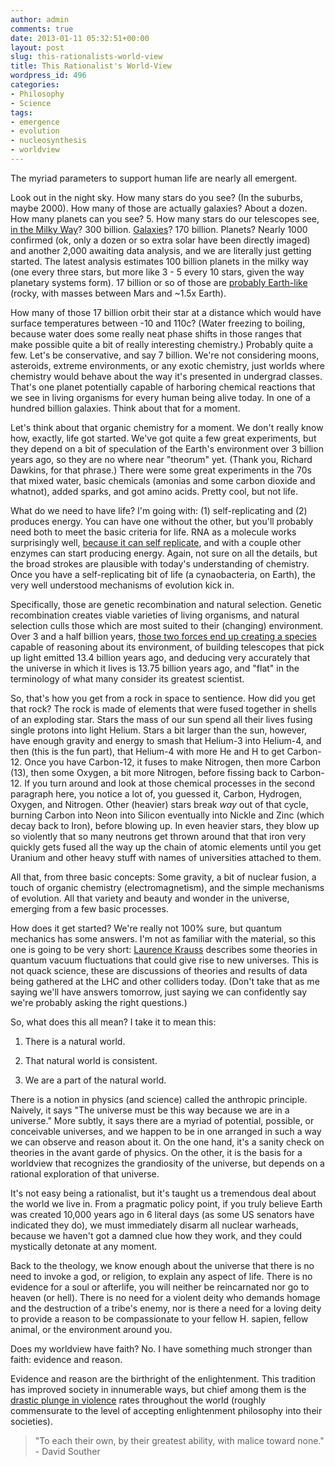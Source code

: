 ```yaml
---
author: admin
comments: true
date: 2013-01-11 05:32:51+00:00
layout: post
slug: this-rationalists-world-view
title: This Rationalist's World-View
wordpress_id: 496
categories:
- Philosophy
- Science
tags:
- emergence
- evolution
- nucleosynthesis
- worldview
---
```


The myriad parameters to support human life are nearly all emergent.





Look out in the night sky. How many stars do you see? (In the suburbs, maybe 2000). How many of those are actually galaxies? About a dozen. How many planets can you see? 5. How many stars do our telescopes see, [in the Milky Way](https://www.google.com/search?q=stars%20in%20the%20milky%20way&aq=f&oq=stars%20in%20the%20&aqs=chrome.0.59j0j57j5j61j60.2058&sugexp=chrome,mod=0&sourceid=chrome&ie=UTF-8)? 300 billion. [Galaxies](https://www.google.com/search?q=galaxies%20in%20the%20universe&aq=0&oq=Galaxies%20in%20the%20uni&aqs=chrome.2.57j5j0l2j62l2.2777&sugexp=chrome,mod=0&sourceid=chrome&ie=UTF-8)? 170 billion. Planets? Nearly 1000 confirmed (ok, only a dozen or so extra solar have been directly imaged) and another 2,000 awaiting data analysis, and we are literally just getting started. The latest analysis estimates 100 billion planets in the milky way (one every three stars, but more like 3 - 5 every 10 stars, given the way planetary systems form). 17 billion or so of those are [probably Earth-like](http://www.slate.com/blogs/bad_astronomy/2013/01/07/alien_earths_new_study_indicates_there_are_billions_of_earth_sized_planets.html) (rocky, with masses between Mars and ~1.5x Earth).



<!-- more -->



How many of those 17 billion orbit their star at a distance which would have surface temperatures between -10 and 110c? (Water freezing to boiling, because water does some really neat phase shifts in those ranges that make possible quite a bit of really interesting chemistry.) Probably quite a few. Let's be conservative, and say 7 billion. We're not considering moons, asteroids, extreme environments, or any exotic chemistry, just worlds where chemistry would behave about the way it's presented in undergrad classes. That's one planet potentially capable of harboring chemical reactions that we see in living organisms for every human being alive today. In one of a hundred billion galaxies. Think about that for a moment.





Let's think about that organic chemistry for a moment. We don't really know how, exactly, life got started. We've got quite a few great experiments, but they depend on a bit of speculation of the Earth's environment over 3 billion years ago, so they are no where near "theorum" yet. (Thank you, Richard Dawkins, for that phrase.) There were some great experiments in the 70s that mixed water, basic chemicals (amonias and some carbon dioxide and whatnot), added sparks, and got amino acids. Pretty cool, but not life.





What do we need to have life? I'm going with: (1) self-replicating and (2) produces energy. You can have one without the other, but you'll probably need both to meet the basic criteria for life. RNA as a molecule works surprisingly well, [because it can self replicate](http://www.amazon.com/gp/product/B008RYSKKS/ref=kinw_myk_ro_title), and with a couple other enzymes can start producing energy. Again, not sure on all the details, but the broad strokes are plausible with today's understanding of chemistry. Once you have a self-replicating bit of life (a cynaobacteria, on Earth), the very well understood mechanisms of evolution kick in.





Specifically, those are genetic recombination and natural selection. Genetic recombination creates viable varieties of living organisms, and natural selection culls those which are most suited to their (changing) environment. Over 3 and a half billion years, [those two forces end up creating a species](http://www.amazon.com/gp/product/B002LVVCQM/ref=kinw_myk_ro_title) capable of reasoning about its environment, of building telescopes that pick up light emitted 13.4 billion years ago, and deducing very accurately that the universe in which it lives is 13.75 billion years ago, and "flat" in the terminology of what many consider its greatest scientist.





So, that's how you get from a rock in space to sentience. How did you get that rock? The rock is made of elements that were fused together in shells of an exploding star. Stars the mass of our sun spend all their lives fusing single protons into light Helium. Stars a bit larger than the sun, however, have enough gravity and energy to smash that Helium-3 into Helium-4, and then (this is the fun part), that Helium-4 with more He and H to get Carbon-12. Once you have Carbon-12, it fuses to make Nitrogen, then more Carbon (13), then some Oxygen, a bit more Nitrogen, before fissing back to Carbon-12. If you turn around and look at those chemical processes in the second paragraph here, you notice a lot of, you guessed it, Carbon, Hydrogen, Oxygen, and Nitrogen. Other (heavier) stars break _way_ out of that cycle, burning Carbon into Neon into Silicon eventually into Nickle and Zinc (which decay back to Iron), before blowing up. In even heavier stars, they blow up so violently that so many neutrons get thrown around that that iron very quickly gets fused all the way up the chain of atomic elements until you get Uranium and other heavy stuff with names of universities attached to them.





All that, from three basic concepts: Some gravity, a bit of nuclear fusion, a touch of organic chemistry (electromagnetism), and the simple mechanisms of evolution. All that variety and beauty and wonder in the universe, emerging from a few basic processes.





How does it get started? We're really not 100% sure, but quantum mechanics has some answers. I'm not as familiar with the material, so this one is going to be very short: [Laurence Krauss](http://www.amazon.com/gp/product/B004T4KQJS/ref=kinw_myk_ro_title) describes some theories in quantum vacuum fluctuations that could give rise to new universes. This is not quack science, these are discussions of theories and results of data being gathered at the LHC and other colliders today. (Don't take that as me saying we'll have answers tomorrow, just saying we can confidently say we're probably asking the right questions.)





So, what does this all mean? I take it to mean this:







  1. There is a natural world. 


  2. That natural world is consistent.


  3. We are a part of the natural world.





There is a notion in physics (and science) called the anthropic principle. Naively, it says "The universe must be this way because we are in a universe." More subtly, it says there are a myriad of potential, possible, or conceivable universes, and we happen to be in one arranged in such a way we can observe and reason about it. On the one hand, it's a sanity check on theories in the avant garde of physics. On the other, it is the basis for a worldview that recognizes the grandiosity of the universe, but depends on a rational exploration of that universe.





It's not easy being a rationalist, but it's taught us a tremendous deal about the world we live in. From a pragmatic policy point, if you truly believe Earth was created 10,000 years ago in 6 literal days (as some US senators have indicated they do), we must immediately disarm all nuclear warheads, because we haven't got a damned clue how they work, and they could mystically detonate at any moment.





Back to the theology, we know enough about the universe that there is no need to invoke a god, or religion, to explain any aspect of life. There is no evidence for a soul or afterlife, you will neither be reincarnated nor go to heaven (or hell). There is no need for a violent deity who demands homage and the destruction of a tribe's enemy, nor is there a need for a loving deity to provide a reason to be compassionate to your fellow H. sapien, fellow animal, or the environment around you.





Does my worldview have faith? No. I have something much stronger than faith: evidence and reason.





Evidence and reason are the birthright of the enlightenment. This tradition has improved society in innumerable ways, but chief among them is the [drastic plunge in violence](http://www.amazon.com/gp/product/B0052REUW0/ref=kinw_myk_ro_title) rates throughout the world (roughly commensurate to the level of accepting enlightenment philosophy into their societies).





> 
  
> 
> "To each their own, by their greatest ability, with malice toward none." - David Souther
> 
> 




